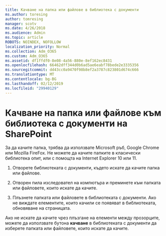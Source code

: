 ```yaml
---
title: Качване на папка или файлове в библиотека с документи
ms.author: toresing
author: tomresing
manager: scotv
ms.date: 4/26/2018
ms.audience: Admin
ms.topic: article
ROBOTS: NOINDEX, NOFOLLOW
localization_priority: Normal
ms.collection: Adm_O365
ms.custom: Adm_O365
ms.assetid: df1ffdf0-8e08-4a56-880e-8ef162ec8431
ms.openlocfilehash: 66462dff344d0b6ad5ae6eabf78bede2e3335356
ms.sourcegitcommit: dd43cc0a9470f98b8ef2a3787c823801d674c666
ms.translationtype: MT
ms.contentlocale: bg-BG
ms.lasthandoff: 02/12/2019
ms.locfileid: "29940129"
---
```

# <a name="upload-a-folder-or-files-to-a-sharepoint-document-library"></a>Качване на папка или файлове към библиотека с документи на SharePoint

За да качите папка, трябва да използвате Microsoft ръб, Google Chrome или Mozilla FireFox. Не можете да качите папките в класически библиотека опит, или с помощта на Internet Explorer 10 или 11.
  
1. Отворете библиотеката с документи, където искате да качите папка или файлове.
    
2. Отворен пила изследовател на компютъра и преминете към папката или файловете, които искате да качите.
    
3. Плъзнете папката или файловете в библиотеката с документи. Ако не виждате елементите, които качили се появяват в библиотеката, обновяване на страницата. 
    
Ако не искате да качите чрез плъзгане на елементи между прозорците, можете да използвате бутона **качване** в библиотеката с документи да изберете папката или файловете, които искате да качите. 
  

